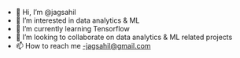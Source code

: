 - 👋 Hi, I’m @jagsahil
- 👀 I’m interested in data analytics & ML 
- 🌱 I’m currently learning Tensorflow
- 💞️ I’m looking to collaborate on data analytics & ML related projects
- 📫 How to reach me -jagsahil@gmail.com

<!---
jagsahil/jagsahil is a ✨ special ✨ repository because its `README.md` (this file) appears on your GitHub profile.
You can click the Preview link to take a look at your changes.
--->
